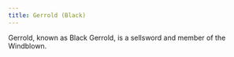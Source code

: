 ```yaml
---
title: Gerrold (Black)
---
```


Gerrold, known as Black Gerrold, is a sellsword and member of the Windblown.


